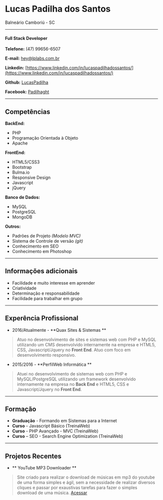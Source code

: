 # Lucas Padilha dos Santos
Balneário Camboriú - SC

---

#### Full Stack Developer

**Telefone:** (47) 99656-6507

**E-mail:** [hey@lplabs.com.br](mailto:hey@lplabs.com.br)

**Linkedin:** [https://www.linkedin.com/in/lucaspadilhadossantos/](https://www.linkedin.com/in/lucaspadilhadossantos/)

**Github:** [LucasPadilha](https://www.github.com/LucasPadilha)

**Facebook:** [Padilhaght](https://www.facebook.com/padilhaght)


---

## Competências

**BackEnd:**
* PHP
* Programação Orientada à Objeto
* Apache

**FrontEnd:**
* HTML5/CSS3
* Bootstrap
* Bulma.io
* Responsive Design
* Javascript
* jQuery


**Banco de Dados:**
* MySQL
* PostgreSQL
* MongoDB


**Outros:**
* Padrões de Projeto *(Modelo MVC)*
* Sistema de Controle de versão *(git)*
* Conhecimento em SEO
* Conhecimento em Photoshop


---

## Informações adicionais

* Facilidade e muito interesse em aprender
* Criatividade
* Determinação e responsabilidade
* Facilidade para trabalhar em grupo

---

## Experência Profissional

* 2016/Atualmente - **Quax Sites & Sistemas **
> Atuo no desenvolvimento de sites e sistemas web com PHP e MySQL utilizando um CMS desenvolvido internamente na empresa e HTML5, CSS, Javascript/Jquery no **Front End**. Atuo com foco em desenvolvimento responsivo.

* 2015/2016 - **PerfilWeb Informática **
> Atuei no desenvolvimento de sistemas web com PHP e MySQL/PostgreSQL utilizando um framework desenvolvido internamente na empresa no **Back End** e HTML5, CSS e Javascript/Jquery no **Front End**.

---

## Formação

* **Graduação** - Formando em Sistemas para a Internet
* **Curso** - Javascript Básico (TreinaWeb)
* **Curso** - PHP Avançado - MVC (TreinaWeb)
* **Curso** – SEO - Search Engine Optimization (TreinaWeb)
---

## Projetos Recentes

* ** YouTube MP3 Downloader **
> Site criado para realizar o download de músicas em mp3 do youtube de uma forma simples e ágil, sem a necessidade de realizar diversos cliques e passar por exaustivas tarefas para fazer o simples download de uma música. [Acessar](https://lucaspadilha.me/youtube-downloader)

